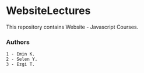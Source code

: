 # WebsiteLectures
This repository contains Website - Javascript Courses.


### Authors
```
1 - Emin K.
2 - Selen Y.
3 - Ezgi T.
```
